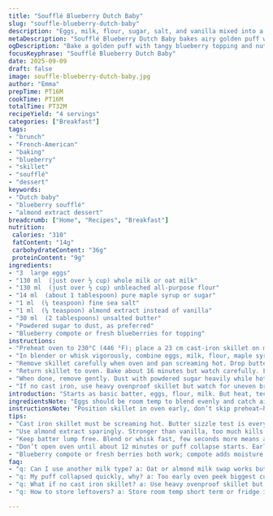 ```yaml
---
title: "Soufflé Blueberry Dutch Baby"
slug: "souffle-blueberry-dutch-baby"
description: "Eggs, milk, flour, sugar, salt, and vanilla mixed into a batter. Baked in a hot cast-iron skillet with butter until puffed and golden. Finished with powdered sugar and blueberry compote. Adjusted flour by small margin, swapped vanilla for almond extract to add a nutty background. Cook time stretched to 16 minutes to catch perfect rise. Watch for color and puff rather than clock. Butter melt must sizzle on contact; essential. Serve immediately; deflates fast. Easy to substitute milk with oat milk, keep batter smooth but watch moisture balance. Can use maple syrup instead of sugar for depth. Great for weekend brunch or simple dessert moments."
metaDescription: "Soufflé Blueberry Dutch Baby bakes airy golden puff with almond extract, skillet sizzle, topped with blueberry compote and powdered sugar dusting."
ogDescription: "Bake a golden puff with tangy blueberry topping and nutty almond notes. Watch skillet sizzle, edges lift, and dust sugar before serving fast."
focusKeyphrase: "Soufflé Blueberry Dutch Baby"
date: 2025-09-09
draft: false
image: souffle-blueberry-dutch-baby.jpg
author: "Emma"
prepTime: PT16M
cookTime: PT16M
totalTime: PT32M
recipeYield: "4 servings"
categories: ["Breakfast"]
tags:
- "brunch"
- "French-American"
- "baking"
- "blueberry"
- "skillet"
- "soufflé"
- "dessert"
keywords:
- "Dutch baby"
- "blueberry soufflé"
- "almond extract dessert"
breadcrumb: ["Home", "Recipes", "Breakfast"]
nutrition: 
 calories: "310"
 fatContent: "14g"
 carbohydrateContent: "36g"
 proteinContent: "9g"
ingredients:
- "3  large eggs"
- "130 ml  (just over ½ cup) whole milk or oat milk"
- "130 ml  (just over ½ cup) unbleached all-purpose flour"
- "14 ml  (about 1 tablespoon) pure maple syrup or sugar"
- "1 ml  (¼ teaspoon) fine sea salt"
- "1 ml  (¼ teaspoon) almond extract instead of vanilla"
- "30 ml  (2 tablespoons) unsalted butter"
- "Powdered sugar to dust, as preferred"
- "Blueberry compote or fresh blueberries for topping"
instructions:
- "Preheat oven to 230°C (446 °F); place a 23 cm cast-iron skillet on middle rack to get screaming hot. This preheating step is non-negotiable. Sizzle butter test is your gold standard for readiness."
- "In blender or whisk vigorously, combine eggs, milk, flour, maple syrup, salt, and almond extract until batter is silky smooth. No lumps; a few seconds more mixing means better puff. Set aside briefly."
- "Remove skillet carefully when oven and pan screaming hot. Drop butter in; swirl immediately to coat bottom and sides; butter should foam and make crackling sounds, almost smoking. Pour in batter fast to keep heat."
- "Return skillet to oven. Bake about 16 minutes but watch carefully. Look for risen edges, puffed like a pillow, deeply golden. Middle should be set but slightly jiggly, not liquid. Avoid opening oven too soon or puff falls."
- "When done, remove gently. Dust with powdered sugar heavily while hot, add blueberry compote or fresh berries. Eat now or puff shrinks. Texture contrast: crispy edges, custardy center, the tart burst of blueberry dialogues with nutty almond notes."
- "If no cast iron, use heavy ovenproof skillet but watch for uneven browning. Too cool pan ruins lift. Too much butter pools and sogs batter. Swap blueberries with raspberries or cherries if creative mood strikes."
introduction: "Starts as basic batter, eggs, flour, milk. But heat, technique twist it into a puffy crater of textured joy. Not like flat pancake. It screams bakery oven smell right in your kitchen. Small shifts change everything: I slapped maple syrup for sugar once, deeper flavor hit. Almond extract cracked open layers where vanilla felt tame. Butter’s sound, sight tell story—melting starts whisper, then roar in skillet. Oven’s hot mouth breath pushes sides to rise large, golden, slightly cracked like a floral bloom. Every batch taught me patience, watching transformation, not clock. Also learned: cool pan kill puff dead, must be screaming. Can’t rush this, no shortcuts on timing either. Wait for the puff’s call. Then dust rapidly. Then dive in. Life lesson in batter form."
ingredientsNote: "Eggs should be room temp to blend evenly and catch air better during baking; cold eggs dull rise. Flour substituted by whole wheat pastry flour gives nuttiness but heavier texture—adjust liquid slightly if needed. Maple syrup swap adds moisture; reduce milk by 5 ml if batter gets too loose. Almond extract—stronger than vanilla—can overpower if increased; a little goes a long way here. Butter clarity matters—salted adds dimension but can salt batter unevenly; unsalted preferred for control. Blueberry compote—store-bought works but homemade with fresh berries and slight lemon zest adds brightness and counterbalances batter’s sweetness. Powdered sugar can be regular or superfine; dust right before serving as it disappears into warmth quickly. For lactose intolerant, oat milk or almond milk stands in, but note flavor and texture shifts accordingly."
instructionsNote: "Position skillet in oven early, don’t skip preheat—hot pan is everything for that crispy base and puff. Mixing batter smooth avoids lumps that kill rise spots. Use a blender or whisk—and no overmixing; just until smooth. Butter sizzling correctly means skillet is hot enough—puddle and swirl immediately to spread, or butter burns. Pour batter swiftly after melting butter; delay cools pan and dulls oven burst. Oven must not be opened during first 12-14 minutes; premature peek makes batter collapse. Look for edges lifted, puff golden deep shade, jiggle in center but no wetness. Serve immediately piping hot—once cooled, puff deflates fast and texture suffers. Leftovers reheat in toaster oven; crisp restores somewhat but won’t puff again. If smoke appears, turn oven down slightly next time."
tips:
- "Cast iron skillet must be screaming hot. Butter sizzle test is everything before pouring batter. Butter should foam and crackle; no burnout or cool pans or puff flops. Watch for quick browning but not burning edges. Timing isn’t fixed; watch color and jiggle center - puff pops open when done."
- "Use almond extract sparingly. Stronger than vanilla, too much kills balance fast. One quarter teaspoon enough to give nutty background, not sharp scent. Vanilla replacement tweaks flavor. If swapping flour varieties, tweak liquids; whole wheat pastry flour heavier, needs adjusting or batter slackens."
- "Keep batter lump free. Blend or whisk fast, few seconds more means air trapped. Cold eggs dull lift drastically; room temperature eggs trap bubbles better. Maple syrup adds moisture, reduce milk slightly to compensate. Switch sugar types wisely—liquid vs granulated affects batter consistency."
- "Don’t open oven until about 12 minutes or puff collapse starts. Early peek kills rise. Use visual clues: edges risen, golden brown, center slight jiggle like soft gel. Serve piping hot; puff shrinks fast once cooled. Leftovers reheat in toaster oven to regain crisp; won’t puff again, texture shifts."
- "Blueberry compote or fresh berries both work; compote adds moisture and brightness but syrupiness can wet edges. Fresh berries offer burst crunch; swapping berries different but keep balance. Sprinkle powdered sugar right before serving; sugar disappears fast into heat. Butter choice matters; salted adds uneven salt pockets, unsalted better control."
faq:
- "q: Can I use another milk type? a: Oat or almond milk swap works but changes batter texture. Moisture shifts; watch batter thickness. Slightly thinner batter may need less liquid. Flavor alters too. Dairy non-dairy both fine but results differ."
- "q: My puff collapsed quickly, why? a: Too early oven peek biggest culprit. Also cold eggs cuts rise. Pan not hot enough, butter not sizzling on contact. Batter lumps interfere with air bubbles. Wait for strong golden edges, jiggle center, no wetness."
- "q: What if no cast iron skillet? a: Use heavy ovenproof skillet but heat uneven, browning off. Pan temp more crucial; butter may pool or burn. Puff lift weakens. Keep heat high but watch pan color. Bigger risk of soggy or dense texture without iron heat retention."
- "q: How to store leftovers? a: Store room temp short term or fridge if longer. Reheat toaster oven best for crisp edges; microwave wrecks texture. Puff won’t rise again. Dust sugar after warming, berries fresh or reheated can get mushy, watch moisture."

---
```

